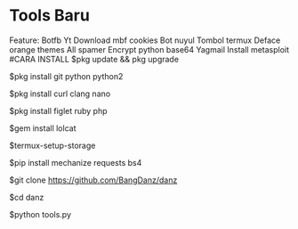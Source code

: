 # Tools Baru
Feature:
Botfb
Yt Download
mbf cookies
Bot nuyul
Tombol termux
Deface orange themes
All spamer
Encrypt python base64
Yagmail
Install metasploit
#CARA INSTALL 
$pkg update && pkg upgrade

$pkg install git python python2

$pkg install curl clang nano

$pkg install figlet ruby php

$gem install lolcat

$termux-setup-storage

$pip install mechanize requests bs4

$git clone https://github.com/BangDanz/danz

$cd danz

$python tools.py
